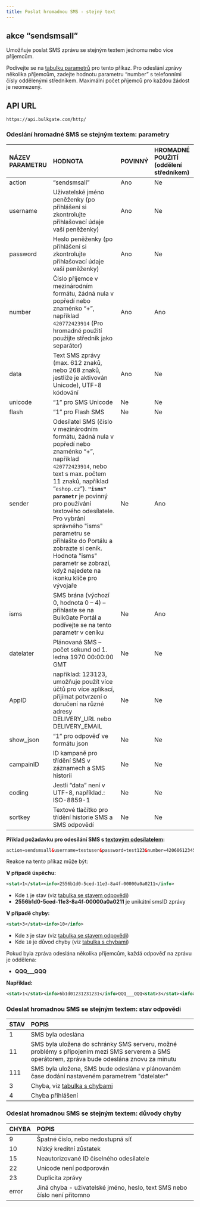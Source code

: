 ```yaml
---
title: Poslat hromadnou SMS - stejný text
---
```


## akce “sendsmsall”
Umožňuje poslat SMS zprávu se stejným textem jednomu nebo více příjemcům. 

Podívejte se na [tabulku parametrů](#odeslání-hromadné-sms-se-stejným-textem-parametry) pro tento příkaz. Pro odeslání zprávy několika příjemcům, zadejte hodnotu parametru “number” s telefonními čísly oddělenými středníkem. Maximální počet příjemců pro každou žádost je neomezený.

## API URL
``` url
https://api.bulkgate.com/http/
```

### Odeslání hromadné SMS se stejným textem: parametry
|NÁZEV PARAMETRU|	HODNOTA|	POVINNÝ|	HROMADNÉ POUŽITÍ (oddělení středníkem)|
|:--- |:--- |:--- |:--- |
|action|“sendsmsall”|	Ano|	Ne|
|username|	Uživatelské jméno peněženky (po přihlášení si zkontrolujte přihlašovací údaje vaší peněženky)	|Ano	|Ne|
|password|	Heslo peněženky (po přihlášení si zkontrolujte přihlašovací údaje vaší peněženky)	|Ano|	Ne|
|number|	Číslo příjemce v mezinárodním formátu, žádná nula v popředí nebo znaménko “+”, například `420772423914` (Pro hromadné použití použijte středník jako separátor)|	Ano|	Ano|
|data|	Text SMS zprávy (max. 612 znaků, nebo 268 znaků, jestliže je aktivován Unicode), UTF-8 kódování	|Ano|	Ne|
|unicode|	“1” pro SMS Unicode	|Ne	|Ne|
|flash|	“1” pro Flash SMS|	Ne|	Ne|
|sender|	Odesílatel SMS (číslo v mezinárodním formátu, žádná nula v popředí nebo znaménko “+”, například `420772423914`, nebo text s max. počtem 11 znaků, například “`eshop.cz`”). **`"isms" parametr`** je povinný pro používání textového odesílatele. Pro vybrání správného "isms" parametru se přihlašte do Portálu a zobrazte si ceník. Hodnota "isms" parametr se zobrazí, když najedete na ikonku klíče pro vývojaře	|Ne|	Ano|
|isms|SMS brána (výchozí 0, hodnota 0 – 4) – přihlaste se na BulkGate Portál a podívejte se na tento parametr v ceníku 	|Ne	|Ano|
|datelater|	Plánovaná SMS – počet sekund od 1. ledna 1970 00:00:00 GMT|	Ne	|Ne|
|AppID|například: 123123, umožňuje použít více účtů pro více aplikací, přijímat potvrzení o doručení na různé adresy DELIVERY_URL nebo DELIVERY_EMAIL|	Ne	|Ne|
|show_json|	“1” pro odpověď ve formátu json|	Ne	|Ne|
|campainID|	ID kampaně pro třídění SMS v záznamech a SMS historii	|Ne	|Ne|
|coding|Jestli “data” není v UTF-8, například.: ISO-8859-1|	Ne	|Ne|
|sortkey|	Textové tlačítko pro třídění historie SMS a SMS odpovědí	|Ne	|Ne|

**Příklad požadavku pro odesílání SMS s [textovým odesílatelem](sender-type.md):**
``` xml
action=sendsmsall&username=testuser&password=test123&number=420606123456;420607123456&data=Ahoj&sender=testSender&isms=2
```

Reakce na tento příkaz může být:

**V případě úspěchu:**
``` xml
<stat>1</stat><info>2556b1d0-5ced-11e3-8a4f-00000a0a0211</info>
```
- Kde `1` je stav (viz [tabulka se stavem odpovědi](#odeslat-hromadnou-sms-se-stejným-textem-stav-odpovědi))
-	**2556b1d0-5ced-11e3-8a4f-00000a0a0211** je unikátní smsID zprávy

**V případě chyby:**
``` xml
<stat>3</stat><info>10</info>
```
- Kde `3` je stav (viz [tabulka se stavem odpovědi](#odeslat-hromadnou-sms-se-stejným-textem-stav-odpovědi))
- Kde `10` je důvod chyby (viz [tabulka s chybami](#odeslat-hromadnou-sms-se-stejným-textem-důvody-chyby))

Pokud byla zpráva odeslána několika příjemcům, každá odpověď na zprávu je oddělena: 
 - **QQQ___QQQ**
 
**Například:**
``` xml
<stat>1</stat><info>6b1d01231231231</info>QQQ___QQQ<stat>3</stat><info>9</info>
```

### Odeslat hromadnou SMS se stejným textem: stav odpovědi
|STAV|	POPIS|
|:--- |:--- |
|1	|SMS byla odeslána|
|11	|SMS byla uložena do schránky SMS serveru, možné problémy s připojením mezi SMS serverem a SMS operátorem, zpráva bude odeslána znovu za minutu|
|111|	SMS byla uložena, SMS bude odeslána v plánovaném čase dodání nastaveném parametrem "datelater"|
|3	|Chyba, viz [tabulka s chybami](#odeslat-hromadnou-sms-se-stejným-textem-důvody-chyby)|
|4	|Chyba přihlášení|


### Odeslat hromadnou SMS se stejným textem: důvody chyby
|CHYBA|	POPIS|
|:--- |:--- |
|9|Špatné číslo, nebo nedostupná síť|
|10|Nízký kreditní zůstatek|
|15|Neautorizované ID číselného odesílatele|
|22|Unicode není podporován|
|23|Duplicita zprávy|
|error|	Jiná chyba - uživatelské jméno, heslo, text SMS nebo číslo není přitomno|
